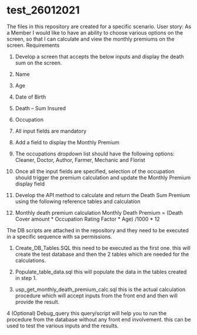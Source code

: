 # test_26012021

The files in this repository are created for a specific scenario.
User story:
As a Member I would like to have an ability to choose various options on the screen, so that I can
calculate and view the monthly premiums on the screen.
Requirements
1. Develop a screen that accepts the below inputs and display the death sum on the screen.
1. Name
2. Age
3. Date of Birth
4. Death – Sum Insured
5. Occupation
2. All input fields are mandatory
3. Add a field to display the Monthly Premium
4. The occupations dropdown list should have the following options: Cleaner, Doctor, Author,
Farmer, Mechanic and Florist
5. Once all the input fields are specified, selection of the occupation should trigger the
premium calculation and update the Monthly Premium display field
6. Develop the API method to calculate and return the Death Sum Premium using the following
reference tables and calculation

3. Monthly death premium calculation
Monthly Death Premium = (Death Cover amount * Occupation Rating Factor * Age)
/1000 * 12
 

The DB scripts are attached in the repository and they need to be executed in a specific sequence with sa permissions.
1. Create_DB_Tables.SQL
this need to be executed as the first one.
this will create the test database and then the 2 tables which are needed for the calculations.

2. Populate_table_data.sql
this will populate the data in the tables created in step 1.

3. usp_get_monthly_death_premium_calc.sql
this is the actual calculation procedure which will accept inputs from the front end and then will provide the result.

4 (Optional) Debug_query
this query/script will help you to run the procedure from the database without any front end involvement.
this can be used to test the various inputs and the results.

